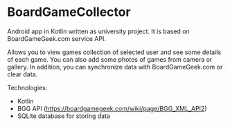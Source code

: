 # BoardGameCollector
Android app in Kotlin written as university project. It is based on BoardGameGeek.com service API.

Allows you to view games collection of selected user and see some details of each game. You can also add some photos of games from camera or gallery. In addition, you can synchronize data with BoardGameGeek.com or clear data.

Technologies:
- Kotlin
- BGG API (https://boardgamegeek.com/wiki/page/BGG_XML_API2)
- SQLite database for storing data
